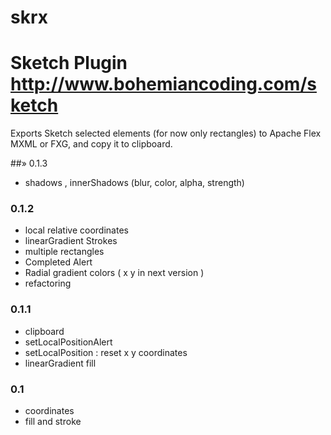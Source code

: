 skrx
====

Sketch Plugin
http://www.bohemiancoding.com/sketch
====

Exports Sketch selected elements (for now only rectangles) to Apache Flex MXML or FXG, and copy it to clipboard.

##» 0.1.3
- shadows , innerShadows (blur, color, alpha, strength)

### 0.1.2
- local relative coordinates
- linearGradient Strokes 
- multiple rectangles
- Completed Alert
- Radial gradient colors ( x y in next version )
- refactoring

### 0.1.1
- clipboard
- setLocalPositionAlert
- setLocalPosition : reset x y coordinates
- linearGradient fill

### 0.1
-  coordinates
-  fill and stroke
